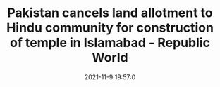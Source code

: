 ---
"title": "Pakistan cancels land allotment to Hindu community for construction of temple in Islamabad - Republic World"
"date": "2021-11-9 19:57:0"
"feed_name": "GOOGLENEWSCONSTRUCTION"
"feed_website": "https://news.google.com/search?q=construction%2Bincident&hl=en-US&gl=US&ceid=US:en"
"feed_rss": "https://news.google.com/rss/search?q=construction%2Bincident&hl=en-US&gl=US&ceid=US:en"
"link": "https://www.republicworld.com/world-news/pakistan-news/pakistan-cancels-land-allotment-to-hindu-community-for-construction-of-temple-in-islamabad.html"
"source": "{'href': 'https://www.republicworld.com', 'title': 'Republic World'}"
"file": "_posts/2021-1-1-91d00397f7a45ee0c05fa66a190757974abf3a00.md"
"accident": "0"
"drilling": "0"
"dead": "0"
"injured": "0"
"arrested": "0"
"place": "unknown place"
"where": "unknown site"
"causes": "unknown"
"place_uri": "unknown place"
---